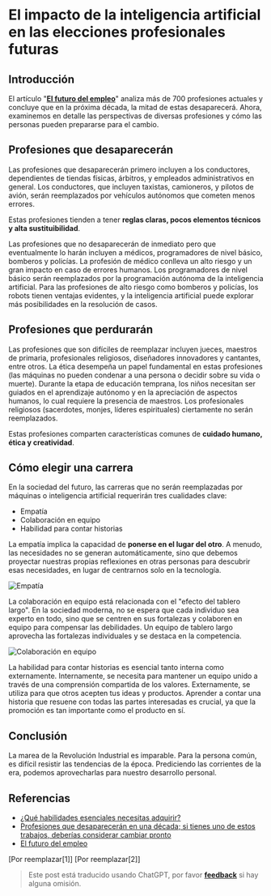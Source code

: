 # El impacto de la inteligencia artificial en las elecciones profesionales futuras

## Introducción

El artículo "[**El futuro del empleo**](http://sep4u.gr/wp-content/uploads/The_Future_of_Employment_ox_2013.pdf)" analiza más de 700 profesiones actuales y concluye que en la próxima década, la mitad de estas desaparecerá. Ahora, examinemos en detalle las perspectivas de diversas profesiones y cómo las personas pueden prepararse para el cambio.

## Profesiones que desaparecerán

Las profesiones que desaparecerán primero incluyen a los conductores, dependientes de tiendas físicas, árbitros, y empleados administrativos en general. Los conductores, que incluyen taxistas, camioneros, y pilotos de avión, serán reemplazados por vehículos autónomos que cometen menos errores.

Estas profesiones tienden a tener **reglas claras, pocos elementos técnicos y alta sustituibilidad**.

Las profesiones que no desaparecerán de inmediato pero que eventualmente lo harán incluyen a médicos, programadores de nivel básico, bomberos y policías. La profesión de médico conlleva un alto riesgo y un gran impacto en caso de errores humanos. Los programadores de nivel básico serán reemplazados por la programación autónoma de la inteligencia artificial. Para las profesiones de alto riesgo como bomberos y policías, los robots tienen ventajas evidentes, y la inteligencia artificial puede explorar más posibilidades en la resolución de casos.

## Profesiones que perdurarán

Las profesiones que son difíciles de reemplazar incluyen jueces, maestros de primaria, profesionales religiosos, diseñadores innovadores y cantantes, entre otros. La ética desempeña un papel fundamental en estas profesiones (las máquinas no pueden condenar a una persona o decidir sobre su vida o muerte). Durante la etapa de educación temprana, los niños necesitan ser guiados en el aprendizaje autónomo y en la apreciación de aspectos humanos, lo cual requiere la presencia de maestros. Los profesionales religiosos (sacerdotes, monjes, líderes espirituales) ciertamente no serán reemplazados.

Estas profesiones comparten características comunes de **cuidado humano, ética y creatividad**.

## Cómo elegir una carrera

En la sociedad del futuro, las carreras que no serán reemplazadas por máquinas o inteligencia artificial requerirán tres cualidades clave:

- Empatía
- Colaboración en equipo
- Habilidad para contar historias

La empatía implica la capacidad de **ponerse en el lugar del otro**. A menudo, las necesidades no se generan automáticamente, sino que debemos proyectar nuestras propias reflexiones en otras personas para descubrir esas necesidades, en lugar de centrarnos solo en la tecnología.

![Empatía](https://media.wiki-power.com/img/20200226140150.png)

La colaboración en equipo está relacionada con el "efecto del tablero largo". En la sociedad moderna, no se espera que cada individuo sea experto en todo, sino que se centren en sus fortalezas y colaboren en equipo para compensar las debilidades. Un equipo de tablero largo aprovecha las fortalezas individuales y se destaca en la competencia.

![Colaboración en equipo](https://media.wiki-power.com/img/20200226140223.png)

La habilidad para contar historias es esencial tanto interna como externamente. Internamente, se necesita para mantener un equipo unido a través de una comprensión compartida de los valores. Externamente, se utiliza para que otros acepten tus ideas y productos. Aprender a contar una historia que resuene con todas las partes interesadas es crucial, ya que la promoción es tan importante como el producto en sí.

## Conclusión

La marea de la Revolución Industrial es imparable. Para la persona común, es difícil resistir las tendencias de la época. Prediciendo las corrientes de la era, podemos aprovecharlas para nuestro desarrollo personal.

## Referencias

- [¿Qué habilidades esenciales necesitas adquirir?](https://mp.weixin.qq.com/s?__biz=MzIyODI1MzYyNA==&mid=2653540387&idx=1&sn=985fbe7c3ca0a3ac90d5f56356eac31a&scene=21##wechat_redirect)
- [Profesiones que desaparecerán en una década; si tienes uno de estos trabajos, deberías considerar cambiar pronto](https://www.youtube.com/watch?v=Mshz9DxQLbE&list=PLxaBD9eBZcGTZaMZ-3HN5zXFQ06FDOjzJ&index=2&t=0s)
- [El futuro del empleo](http://sep4u.gr/wp-content/uploads/The_Future_of_Employment_ox_2013.pdf)

[Por reemplazar[1]]
[Por reemplazar[2]]

> Este post está traducido usando ChatGPT, por favor [**feedback**](https://github.com/linyuxuanlin/Wiki_MkDocs/issues/new) si hay alguna omisión.
